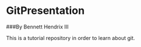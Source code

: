 # GitPresentation
###By Bennett Hendrix III

This is a tutorial repository in order to learn about git. 
